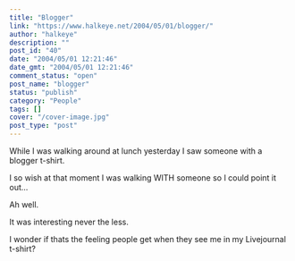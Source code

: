 ```yaml
---
title: "Blogger"
link: "https://www.halkeye.net/2004/05/01/blogger/"
author: "halkeye"
description: ""
post_id: "40"
date: "2004/05/01 12:21:46"
date_gmt: "2004/05/01 12:21:46"
comment_status: "open"
post_name: "blogger"
status: "publish"
category: "People"
tags: []
cover: "/cover-image.jpg"
post_type: "post"
---
```


While I was walking around at lunch yesterday I saw someone with a blogger t-shirt.

I so wish at that moment I was walking WITH someone so I could point it out...

Ah well.

It was interesting never the less.

I wonder if thats the feeling people get when they see me in my Livejournal t-shirt?